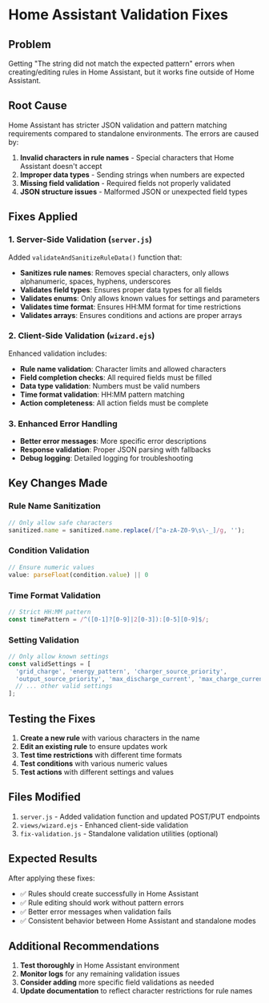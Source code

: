 # Home Assistant Validation Fixes

## Problem
Getting "The string did not match the expected pattern" errors when creating/editing rules in Home Assistant, but it works fine outside of Home Assistant.

## Root Cause
Home Assistant has stricter JSON validation and pattern matching requirements compared to standalone environments. The errors are caused by:

1. **Invalid characters in rule names** - Special characters that Home Assistant doesn't accept
2. **Improper data types** - Sending strings when numbers are expected
3. **Missing field validation** - Required fields not properly validated
4. **JSON structure issues** - Malformed JSON or unexpected field types

## Fixes Applied

### 1. Server-Side Validation (`server.js`)

Added `validateAndSanitizeRuleData()` function that:
- **Sanitizes rule names**: Removes special characters, only allows alphanumeric, spaces, hyphens, underscores
- **Validates field types**: Ensures proper data types for all fields
- **Validates enums**: Only allows known values for settings and parameters
- **Validates time format**: Ensures HH:MM format for time restrictions
- **Validates arrays**: Ensures conditions and actions are proper arrays

### 2. Client-Side Validation (`wizard.ejs`)

Enhanced validation includes:
- **Rule name validation**: Character limits and allowed characters
- **Field completion checks**: All required fields must be filled
- **Data type validation**: Numbers must be valid numbers
- **Time format validation**: HH:MM pattern matching
- **Action completeness**: All action fields must be complete

### 3. Enhanced Error Handling

- **Better error messages**: More specific error descriptions
- **Response validation**: Proper JSON parsing with fallbacks
- **Debug logging**: Detailed logging for troubleshooting

## Key Changes Made

### Rule Name Sanitization
```javascript
// Only allow safe characters
sanitized.name = sanitized.name.replace(/[^a-zA-Z0-9\s\-_]/g, '');
```

### Condition Validation
```javascript
// Ensure numeric values
value: parseFloat(condition.value) || 0
```

### Time Format Validation
```javascript
// Strict HH:MM pattern
const timePattern = /^([0-1]?[0-9]|2[0-3]):[0-5][0-9]$/;
```

### Setting Validation
```javascript
// Only allow known settings
const validSettings = [
  'grid_charge', 'energy_pattern', 'charger_source_priority', 
  'output_source_priority', 'max_discharge_current', 'max_charge_current',
  // ... other valid settings
];
```

## Testing the Fixes

1. **Create a new rule** with various characters in the name
2. **Edit an existing rule** to ensure updates work
3. **Test time restrictions** with different time formats
4. **Test conditions** with various numeric values
5. **Test actions** with different settings and values

## Files Modified

1. `server.js` - Added validation function and updated POST/PUT endpoints
2. `views/wizard.ejs` - Enhanced client-side validation
3. `fix-validation.js` - Standalone validation utilities (optional)

## Expected Results

After applying these fixes:
- ✅ Rules should create successfully in Home Assistant
- ✅ Rule editing should work without pattern errors
- ✅ Better error messages when validation fails
- ✅ Consistent behavior between Home Assistant and standalone modes

## Additional Recommendations

1. **Test thoroughly** in Home Assistant environment
2. **Monitor logs** for any remaining validation issues
3. **Consider adding** more specific field validations as needed
4. **Update documentation** to reflect character restrictions for rule names